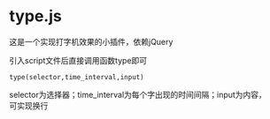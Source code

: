 # type.js
这是一个实现打字机效果的小插件，依赖jQuery

引入script文件后直接调用函数type即可
```
type(selector,time_interval,input)
```
selector为选择器；time_interval为每个字出现的时间间隔；input为内容，<br>可实现换行
